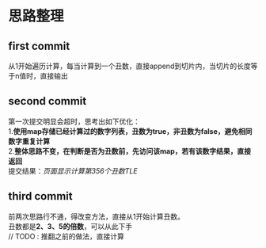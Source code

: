 # 思路整理  
## first commit
从1开始遍历计算，每当计算到一个丑数，直接append到切片内，当切片的长度等于n值时，直接输出  
## second commit
第一次提交明显会超时，思考出如下优化：  
1.**使用map存储已经计算过的数字列表，丑数为true，非丑数为false，避免相同数字重复计算**  
2.**整体思路不变，在判断是否为丑数前，先访问该map，若有该数字结果，直接返回**  
提交结果：*页面显示计算第356个丑数TLE*
## third commit
前两次思路行不通，得改变方法，直接从1开始计算丑数。  
丑数都是**2、3、5的倍数**，可以从此下手  
// TODO : 推翻之前的做法，直接计算